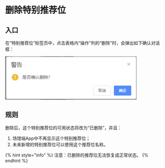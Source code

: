 # 删除特别推荐位

## 入口

在“特别推荐位”标签页中，点击表格内“操作”列的“删除”时，会弹出如下确认对话框：

![删除普通推荐位](<../../../../.gitbook/assets/image (6).png>)

## 规则

删除后，这个特别推荐位的可用状态将改为“已删除”，并且：

1. 场馆端App中不再显示这个特别推荐位；
2. 未来新增的特别推荐位可以使用这个推荐位名称。

{% hint style="info" %}
注意：已删除的推荐位无法恢复成正常状态。
{% endhint %}
